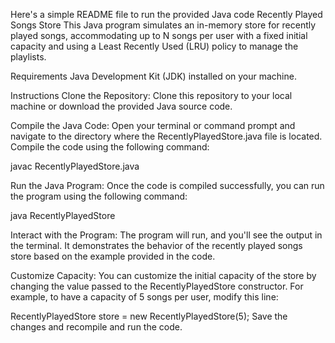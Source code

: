 Here's a simple README file to run the provided Java code
Recently Played Songs Store
This Java program simulates an in-memory store for recently played songs, accommodating up to N songs per user with a fixed initial capacity and using a Least Recently Used (LRU) policy to manage the playlists.

Requirements
Java Development Kit (JDK) installed on your machine.

Instructions
Clone the Repository:
Clone this repository to your local machine or download the provided Java source code.

Compile the Java Code:
Open your terminal or command prompt and navigate to the directory where the RecentlyPlayedStore.java file is located. 
Compile the code using the following command:

javac RecentlyPlayedStore.java



Run the Java Program:
Once the code is compiled successfully, you can run the program using the following command:

java RecentlyPlayedStore

Interact with the Program:
The program will run, and you'll see the output in the terminal. It demonstrates the behavior of the recently played songs store based on the example provided in the code.

Customize Capacity:
You can customize the initial capacity of the store by changing the value passed to the RecentlyPlayedStore constructor. For example, to have a capacity of 5 songs per user, modify this line:

RecentlyPlayedStore store = new RecentlyPlayedStore(5);
Save the changes and recompile and run the code.




